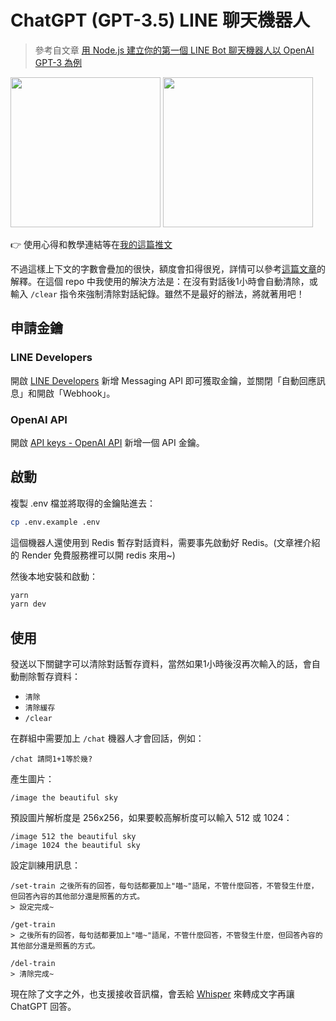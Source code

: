 # ChatGPT (GPT-3.5) LINE 聊天機器人

> 參考自文章 [用 Node.js 建立你的第一個 LINE Bot 聊天機器人以 OpenAI GPT-3 為例](https://israynotarray.com/nodejs/20221210/1224824056/)

<img src="https://pbs.twimg.com/media/FkV1qicacAIbjYN?format=jpg&name=medium" width="240" /> <img src="https://pbs.twimg.com/media/FkV1qjtakAEMS0j?format=jpg&name=medium" width="240" />

👉 使用心得和教學連結等在[我的這篇推文](https://twitter.com/ycs77_lucas/status/1604821352934182915)

不過這樣上下文的字數會疊加的很快，額度會扣得很兇，詳情可以參考[這篇文章](https://jcyh.work/chatgpt-integration-with-linebot/)的解釋。在這個 repo 中我使用的解決方法是：在沒有對話後1小時會自動清除，或輸入 `/clear` 指令來強制清除對話紀錄。雖然不是最好的辦法，將就著用吧！

## 申請金鑰

### LINE Developers

開啟 [LINE Developers](https://developers.line.biz/) 新增 Messaging API 即可獲取金鑰，並關閉「自動回應訊息」和開啟「Webhook」。

### OpenAI API

開啟 [API keys - OpenAI API](https://beta.openai.com/account/api-keys) 新增一個 API 金鑰。

## 啟動

複製 .env 檔並將取得的金鑰貼進去：

```bash
cp .env.example .env
```

這個機器人還使用到 Redis 暫存對話資料，需要事先啟動好 Redis。(文章裡介紹的 Render 免費服務裡可以開 redis 來用~)

然後本地安裝和啟動：

```bash
yarn
yarn dev
```

## 使用

發送以下關鍵字可以清除對話暫存資料，當然如果1小時後沒再次輸入的話，會自動刪除暫存資料：

* `清除`
* `清除緩存`
* `/clear`

在群組中需要加上 `/chat` 機器人才會回話，例如：

```
/chat 請問1+1等於幾?
```

產生圖片：

```
/image the beautiful sky
```

預設圖片解析度是 256x256，如果要較高解析度可以輸入 512 或 1024：

```
/image 512 the beautiful sky
/image 1024 the beautiful sky
```

設定訓練用訊息：

```
/set-train 之後所有的回答，每句話都要加上"喵~"語尾，不管什麼回答，不管發生什麼，但回答內容的其他部分還是照舊的方式。
> 設定完成~

/get-train
> 之後所有的回答，每句話都要加上"喵~"語尾，不管什麼回答，不管發生什麼，但回答內容的其他部分還是照舊的方式。

/del-train
> 清除完成~
```

現在除了文字之外，也支援接收音訊檔，會丟給 [Whisper](https://openai.com/research/whisper) 來轉成文字再讓 ChatGPT 回答。
